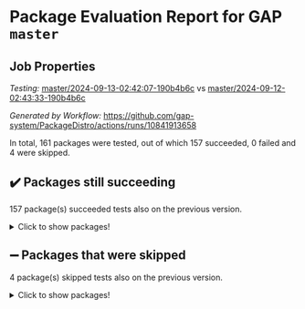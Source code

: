 # Package Evaluation Report for GAP `master`

## Job Properties

*Testing:* [master/2024-09-13-02:42:07-190b4b6c](https://github.com/gap-system/PackageDistro/blob/data/reports/master/2024-09-13-02:42:07-190b4b6c) vs [master/2024-09-12-02:43:33-190b4b6c](https://github.com/gap-system/PackageDistro/blob/data/reports/master/2024-09-12-02:43:33-190b4b6c)

*Generated by Workflow:* https://github.com/gap-system/PackageDistro/actions/runs/10841913658

In total, 161 packages were tested, out of which 157 succeeded, 0 failed and 4 were skipped.

## :heavy_check_mark: Packages still succeeding

157 package(s) succeeded tests also on the previous version.
<details><summary>Click to show packages!</summary>

- 4ti2interface 2023.02-04 [(success)](https://github.com/gap-system/PackageDistro/actions/runs/10841913658/job/30086970661)
- ace 5.6.2 [(success)](https://github.com/gap-system/PackageDistro/actions/runs/10841913658/job/30086970865)
- aclib 1.3.2 [(success)](https://github.com/gap-system/PackageDistro/actions/runs/10841913658/job/30086970992)
- agt 0.3.1 [(success)](https://github.com/gap-system/PackageDistro/actions/runs/10841913658/job/30086971119)
- alnuth 3.2.1 [(success)](https://github.com/gap-system/PackageDistro/actions/runs/10841913658/job/30086971231)
- anupq 3.3.0 [(success)](https://github.com/gap-system/PackageDistro/actions/runs/10841913658/job/30086971374)
- atlasrep 2.1.9 [(success)](https://github.com/gap-system/PackageDistro/actions/runs/10841913658/job/30086971507)
- autodoc 2023.06.19 [(success)](https://github.com/gap-system/PackageDistro/actions/runs/10841913658/job/30086971619)
- automata 1.16 [(success)](https://github.com/gap-system/PackageDistro/actions/runs/10841913658/job/30086971766)
- automgrp 1.3.2 [(success)](https://github.com/gap-system/PackageDistro/actions/runs/10841913658/job/30086971880)
- autpgrp 1.11 [(success)](https://github.com/gap-system/PackageDistro/actions/runs/10841913658/job/30086975531)
- cap 2024.09-07 [(success)](https://github.com/gap-system/PackageDistro/actions/runs/10841913658/job/30086976010)
- caratinterface 2.3.6 [(success)](https://github.com/gap-system/PackageDistro/actions/runs/10841913658/job/30086976295)
- cddinterface 2024.09.01 [(success)](https://github.com/gap-system/PackageDistro/actions/runs/10841913658/job/30086978245)
- circle 1.6.6 [(success)](https://github.com/gap-system/PackageDistro/actions/runs/10841913658/job/30086978741)
- classicpres 1.22 [(success)](https://github.com/gap-system/PackageDistro/actions/runs/10841913658/job/30086978891)
- cohomolo 1.6.11 [(success)](https://github.com/gap-system/PackageDistro/actions/runs/10841913658/job/30086979073)
- congruence 1.2.7 [(success)](https://github.com/gap-system/PackageDistro/actions/runs/10841913658/job/30086979282)
- corefreesub 0.6 [(success)](https://github.com/gap-system/PackageDistro/actions/runs/10841913658/job/30086979452)
- corelg 1.57 [(success)](https://github.com/gap-system/PackageDistro/actions/runs/10841913658/job/30086979635)
- crime 1.6 [(success)](https://github.com/gap-system/PackageDistro/actions/runs/10841913658/job/30086979819)
- crisp 1.4.6 [(success)](https://github.com/gap-system/PackageDistro/actions/runs/10841913658/job/30086979985)
- crypting 0.10.5 [(success)](https://github.com/gap-system/PackageDistro/actions/runs/10841913658/job/30086980134)
- cryst 4.1.27 [(success)](https://github.com/gap-system/PackageDistro/actions/runs/10841913658/job/30086980291)
- crystcat 1.1.10 [(success)](https://github.com/gap-system/PackageDistro/actions/runs/10841913658/job/30086980453)
- ctbllib 1.3.9 [(success)](https://github.com/gap-system/PackageDistro/actions/runs/10841913658/job/30086980599)
- cubefree 1.19 [(success)](https://github.com/gap-system/PackageDistro/actions/runs/10841913658/job/30086980759)
- curlinterface 2.4.0 [(success)](https://github.com/gap-system/PackageDistro/actions/runs/10841913658/job/30086980890)
- cvec 2.8.2 [(success)](https://github.com/gap-system/PackageDistro/actions/runs/10841913658/job/30086981015)
- datastructures 0.3.1 [(success)](https://github.com/gap-system/PackageDistro/actions/runs/10841913658/job/30086981167)
- deepthought 1.0.7 [(success)](https://github.com/gap-system/PackageDistro/actions/runs/10841913658/job/30086981280)
- design 1.8 [(success)](https://github.com/gap-system/PackageDistro/actions/runs/10841913658/job/30086981405)
- difsets 2.3.1 [(success)](https://github.com/gap-system/PackageDistro/actions/runs/10841913658/job/30086981547)
- digraphs 1.9.0 [(success)](https://github.com/gap-system/PackageDistro/actions/runs/10841913658/job/30086981725)
- edim 1.3.8 [(success)](https://github.com/gap-system/PackageDistro/actions/runs/10841913658/job/30086981863)
- example 4.3.4 [(success)](https://github.com/gap-system/PackageDistro/actions/runs/10841913658/job/30086981986)
- examplesforhomalg 2023.10-01 [(success)](https://github.com/gap-system/PackageDistro/actions/runs/10841913658/job/30086982109)
- factint 1.6.3 [(success)](https://github.com/gap-system/PackageDistro/actions/runs/10841913658/job/30086982235)
- ferret 1.0.14 [(success)](https://github.com/gap-system/PackageDistro/actions/runs/10841913658/job/30086982348)
- fga 1.5.0 [(success)](https://github.com/gap-system/PackageDistro/actions/runs/10841913658/job/30086982476)
- fining 1.5.6 [(success)](https://github.com/gap-system/PackageDistro/actions/runs/10841913658/job/30086982615)
- float 1.0.5 [(success)](https://github.com/gap-system/PackageDistro/actions/runs/10841913658/job/30086982724)
- format 1.4.4 [(success)](https://github.com/gap-system/PackageDistro/actions/runs/10841913658/job/30086982883)
- forms 1.2.12 [(success)](https://github.com/gap-system/PackageDistro/actions/runs/10841913658/job/30086983307)
- fplsa 1.2.6 [(success)](https://github.com/gap-system/PackageDistro/actions/runs/10841913658/job/30086983423)
- fr 2.4.13 [(success)](https://github.com/gap-system/PackageDistro/actions/runs/10841913658/job/30086983539)
- francy 2.0.3 [(success)](https://github.com/gap-system/PackageDistro/actions/runs/10841913658/job/30086983670)
- fwtree 1.3 [(success)](https://github.com/gap-system/PackageDistro/actions/runs/10841913658/job/30086983829)
- gapdoc 1.6.7 [(success)](https://github.com/gap-system/PackageDistro/actions/runs/10841913658/job/30086983954)
- gauss 2023.08-01 [(success)](https://github.com/gap-system/PackageDistro/actions/runs/10841913658/job/30086984067)
- gaussforhomalg 2024.08-01 [(success)](https://github.com/gap-system/PackageDistro/actions/runs/10841913658/job/30086984216)
- gbnp 1.1.0 [(success)](https://github.com/gap-system/PackageDistro/actions/runs/10841913658/job/30086984330)
- generalizedmorphismsforcap 2024.04-01 [(success)](https://github.com/gap-system/PackageDistro/actions/runs/10841913658/job/30086984443)
- genss 1.6.9 [(success)](https://github.com/gap-system/PackageDistro/actions/runs/10841913658/job/30086984555)
- gradedmodules 2024.01-01 [(success)](https://github.com/gap-system/PackageDistro/actions/runs/10841913658/job/30086984668)
- gradedringforhomalg 2024.07-01 [(success)](https://github.com/gap-system/PackageDistro/actions/runs/10841913658/job/30086984790)
- grape 4.9.1 [(success)](https://github.com/gap-system/PackageDistro/actions/runs/10841913658/job/30086984918)
- groupoids 1.74 [(success)](https://github.com/gap-system/PackageDistro/actions/runs/10841913658/job/30086985065)
- grpconst 2.6.5 [(success)](https://github.com/gap-system/PackageDistro/actions/runs/10841913658/job/30086985187)
- guarana 0.96.3 [(success)](https://github.com/gap-system/PackageDistro/actions/runs/10841913658/job/30086985297)
- guava 3.19 [(success)](https://github.com/gap-system/PackageDistro/actions/runs/10841913658/job/30086985447)
- hap 1.65 [(success)](https://github.com/gap-system/PackageDistro/actions/runs/10841913658/job/30086985581)
- hapcryst 0.1.15 [(success)](https://github.com/gap-system/PackageDistro/actions/runs/10841913658/job/30086985732)
- hecke 1.5.4 [(success)](https://github.com/gap-system/PackageDistro/actions/runs/10841913658/job/30086985903)
- help 4.0 [(success)](https://github.com/gap-system/PackageDistro/actions/runs/10841913658/job/30086986055)
- homalg 2024.01-01 [(success)](https://github.com/gap-system/PackageDistro/actions/runs/10841913658/job/30086986204)
- homalgtocas 2023.11-01 [(success)](https://github.com/gap-system/PackageDistro/actions/runs/10841913658/job/30086986325)
- idrel 2.48 [(success)](https://github.com/gap-system/PackageDistro/actions/runs/10841913658/job/30086986454)
- images 1.3.3 [(success)](https://github.com/gap-system/PackageDistro/actions/runs/10841913658/job/30086986597)
- intpic 0.4.0 [(success)](https://github.com/gap-system/PackageDistro/actions/runs/10841913658/job/30086986740)
- io 4.9.0 [(success)](https://github.com/gap-system/PackageDistro/actions/runs/10841913658/job/30086986861)
- io_forhomalg 2023.02-04 [(success)](https://github.com/gap-system/PackageDistro/actions/runs/10841913658/job/30086987016)
- irredsol 1.4.4 [(success)](https://github.com/gap-system/PackageDistro/actions/runs/10841913658/job/30086987145)
- json 2.2.2 [(success)](https://github.com/gap-system/PackageDistro/actions/runs/10841913658/job/30086987283)
- jupyterkernel 1.5.1 [(success)](https://github.com/gap-system/PackageDistro/actions/runs/10841913658/job/30086987414)
- jupyterviz 1.5.6 [(success)](https://github.com/gap-system/PackageDistro/actions/runs/10841913658/job/30086987577)
- kan 1.37 [(success)](https://github.com/gap-system/PackageDistro/actions/runs/10841913658/job/30086987714)
- kbmag 1.5.11 [(success)](https://github.com/gap-system/PackageDistro/actions/runs/10841913658/job/30086987842)
- laguna 3.9.7 [(success)](https://github.com/gap-system/PackageDistro/actions/runs/10841913658/job/30086987980)
- liealgdb 2.2.1 [(success)](https://github.com/gap-system/PackageDistro/actions/runs/10841913658/job/30086988133)
- liepring 2.9.1 [(success)](https://github.com/gap-system/PackageDistro/actions/runs/10841913658/job/30086988264)
- liering 2.4.2 [(success)](https://github.com/gap-system/PackageDistro/actions/runs/10841913658/job/30086988425)
- linearalgebraforcap 2024.09-04 [(success)](https://github.com/gap-system/PackageDistro/actions/runs/10841913658/job/30086988558)
- lins 0.9 [(success)](https://github.com/gap-system/PackageDistro/actions/runs/10841913658/job/30086988701)
- localizeringforhomalg 2023.10-01 [(success)](https://github.com/gap-system/PackageDistro/actions/runs/10841913658/job/30086988850)
- loops 3.4.4 [(success)](https://github.com/gap-system/PackageDistro/actions/runs/10841913658/job/30086989009)
- lpres 1.1.1 [(success)](https://github.com/gap-system/PackageDistro/actions/runs/10841913658/job/30086989128)
- majoranaalgebras 1.5.2 [(success)](https://github.com/gap-system/PackageDistro/actions/runs/10841913658/job/30086989323)
- mapclass 1.4.6 [(success)](https://github.com/gap-system/PackageDistro/actions/runs/10841913658/job/30086989571)
- matgrp 0.70 [(success)](https://github.com/gap-system/PackageDistro/actions/runs/10841913658/job/30086989741)
- matricesforhomalg 2024.08-05 [(success)](https://github.com/gap-system/PackageDistro/actions/runs/10841913658/job/30086989899)
- modisom 2.5.4 [(success)](https://github.com/gap-system/PackageDistro/actions/runs/10841913658/job/30086990059)
- modulepresentationsforcap 2024.09-01 [(success)](https://github.com/gap-system/PackageDistro/actions/runs/10841913658/job/30086990252)
- modules 2024.01-01 [(success)](https://github.com/gap-system/PackageDistro/actions/runs/10841913658/job/30086990437)
- monoidalcategories 2024.09-03 [(success)](https://github.com/gap-system/PackageDistro/actions/runs/10841913658/job/30086990613)
- nconvex 2022.09-01 [(success)](https://github.com/gap-system/PackageDistro/actions/runs/10841913658/job/30086990792)
- nilmat 1.4.2 [(success)](https://github.com/gap-system/PackageDistro/actions/runs/10841913658/job/30086990965)
- nock 1.5 [(success)](https://github.com/gap-system/PackageDistro/actions/runs/10841913658/job/30086991101)
- normalizinterface 1.3.7 [(success)](https://github.com/gap-system/PackageDistro/actions/runs/10841913658/job/30086991237)
- nq 2.5.11 [(success)](https://github.com/gap-system/PackageDistro/actions/runs/10841913658/job/30086991409)
- numericalsgps 1.4.0 [(success)](https://github.com/gap-system/PackageDistro/actions/runs/10841913658/job/30086991570)
- openmath 11.5.3 [(success)](https://github.com/gap-system/PackageDistro/actions/runs/10841913658/job/30086991757)
- orb 4.9.1 [(success)](https://github.com/gap-system/PackageDistro/actions/runs/10841913658/job/30086991944)
- packagemanager 1.5 [(success)](https://github.com/gap-system/PackageDistro/actions/runs/10841913658/job/30086992115)
- patternclass 2.4.5 [(success)](https://github.com/gap-system/PackageDistro/actions/runs/10841913658/job/30086992291)
- permut 2.0.5 [(success)](https://github.com/gap-system/PackageDistro/actions/runs/10841913658/job/30086992449)
- polenta 1.3.10 [(success)](https://github.com/gap-system/PackageDistro/actions/runs/10841913658/job/30086992596)
- polymaking 0.8.7 [(success)](https://github.com/gap-system/PackageDistro/actions/runs/10841913658/job/30086992758)
- primgrp 3.4.4 [(success)](https://github.com/gap-system/PackageDistro/actions/runs/10841913658/job/30086992935)
- profiling 2.6.0 [(success)](https://github.com/gap-system/PackageDistro/actions/runs/10841913658/job/30086993108)
- qdistrnd 0.9.4 [(success)](https://github.com/gap-system/PackageDistro/actions/runs/10841913658/job/30086993264)
- qpa 1.35 [(success)](https://github.com/gap-system/PackageDistro/actions/runs/10841913658/job/30086993467)
- quagroup 1.8.4 [(success)](https://github.com/gap-system/PackageDistro/actions/runs/10841913658/job/30086993719)
- radiroot 2.9 [(success)](https://github.com/gap-system/PackageDistro/actions/runs/10841913658/job/30086993894)
- rcwa 4.7.1 [(success)](https://github.com/gap-system/PackageDistro/actions/runs/10841913658/job/30086994057)
- rds 1.8 [(success)](https://github.com/gap-system/PackageDistro/actions/runs/10841913658/job/30086994218)
- recog 1.4.2 [(success)](https://github.com/gap-system/PackageDistro/actions/runs/10841913658/job/30086994371)
- repndecomp 1.3.0 [(success)](https://github.com/gap-system/PackageDistro/actions/runs/10841913658/job/30086994537)
- repsn 3.1.2 [(success)](https://github.com/gap-system/PackageDistro/actions/runs/10841913658/job/30086994696)
- resclasses 4.7.3 [(success)](https://github.com/gap-system/PackageDistro/actions/runs/10841913658/job/30086994874)
- ringsforhomalg 2024.06-01 [(success)](https://github.com/gap-system/PackageDistro/actions/runs/10841913658/job/30086995007)
- sco 2023.08-01 [(success)](https://github.com/gap-system/PackageDistro/actions/runs/10841913658/job/30086995281)
- scscp 2.4.3 [(success)](https://github.com/gap-system/PackageDistro/actions/runs/10841913658/job/30086995557)
- semigroups 5.3.7 [(success)](https://github.com/gap-system/PackageDistro/actions/runs/10841913658/job/30086995682)
- sglppow 2.4 [(success)](https://github.com/gap-system/PackageDistro/actions/runs/10841913658/job/30086995849)
- sgpviz 0.999.6 [(success)](https://github.com/gap-system/PackageDistro/actions/runs/10841913658/job/30086996012)
- simpcomp 2.1.14 [(success)](https://github.com/gap-system/PackageDistro/actions/runs/10841913658/job/30086996219)
- singular 2024.06.03 [(success)](https://github.com/gap-system/PackageDistro/actions/runs/10841913658/job/30086996358)
- sl2reps 1.1 [(success)](https://github.com/gap-system/PackageDistro/actions/runs/10841913658/job/30086996491)
- sla 1.6.2 [(success)](https://github.com/gap-system/PackageDistro/actions/runs/10841913658/job/30086996642)
- smallantimagmas 0.2.12 [(success)](https://github.com/gap-system/PackageDistro/actions/runs/10841913658/job/30086996774)
- smallgrp 1.5.4 [(success)](https://github.com/gap-system/PackageDistro/actions/runs/10841913658/job/30086996913)
- smallsemi 0.7.1 [(success)](https://github.com/gap-system/PackageDistro/actions/runs/10841913658/job/30086997017)
- sonata 2.9.6 [(success)](https://github.com/gap-system/PackageDistro/actions/runs/10841913658/job/30086997147)
- sophus 1.27 [(success)](https://github.com/gap-system/PackageDistro/actions/runs/10841913658/job/30086997275)
- sotgrps 1.3 [(success)](https://github.com/gap-system/PackageDistro/actions/runs/10841913658/job/30086997379)
- spinsym 1.5.2 [(success)](https://github.com/gap-system/PackageDistro/actions/runs/10841913658/job/30086997511)
- standardff 1.0 [(success)](https://github.com/gap-system/PackageDistro/actions/runs/10841913658/job/30086997623)
- symbcompcc 1.3.2 [(success)](https://github.com/gap-system/PackageDistro/actions/runs/10841913658/job/30086997772)
- thelma 1.3 [(success)](https://github.com/gap-system/PackageDistro/actions/runs/10841913658/job/30086997904)
- tomlib 1.2.11 [(success)](https://github.com/gap-system/PackageDistro/actions/runs/10841913658/job/30086998035)
- toolsforhomalg 2024.07-01 [(success)](https://github.com/gap-system/PackageDistro/actions/runs/10841913658/job/30086998193)
- toric 1.9.6 [(success)](https://github.com/gap-system/PackageDistro/actions/runs/10841913658/job/30086998604)
- toricvarieties 2022.07.13 [(success)](https://github.com/gap-system/PackageDistro/actions/runs/10841913658/job/30086998757)
- transgrp 3.6.5 [(success)](https://github.com/gap-system/PackageDistro/actions/runs/10841913658/job/30086998897)
- typeset 1.2.2 [(success)](https://github.com/gap-system/PackageDistro/actions/runs/10841913658/job/30086999035)
- ugaly 4.1.3 [(success)](https://github.com/gap-system/PackageDistro/actions/runs/10841913658/job/30086999164)
- unipot 1.6 [(success)](https://github.com/gap-system/PackageDistro/actions/runs/10841913658/job/30086999297)
- unitlib 4.2.0 [(success)](https://github.com/gap-system/PackageDistro/actions/runs/10841913658/job/30086999417)
- utils 0.85 [(success)](https://github.com/gap-system/PackageDistro/actions/runs/10841913658/job/30086999539)
- uuid 0.7 [(success)](https://github.com/gap-system/PackageDistro/actions/runs/10841913658/job/30086999699)
- walrus 0.9991 [(success)](https://github.com/gap-system/PackageDistro/actions/runs/10841913658/job/30086999864)
- wedderga 4.10.5 [(success)](https://github.com/gap-system/PackageDistro/actions/runs/10841913658/job/30086999999)
- xmod 2.92 [(success)](https://github.com/gap-system/PackageDistro/actions/runs/10841913658/job/30087000118)
- xmodalg 1.23 [(success)](https://github.com/gap-system/PackageDistro/actions/runs/10841913658/job/30087000242)
- yangbaxter 0.10.6 [(success)](https://github.com/gap-system/PackageDistro/actions/runs/10841913658/job/30087000405)
- zeromqinterface 0.16 [(success)](https://github.com/gap-system/PackageDistro/actions/runs/10841913658/job/30087000549)
</details>

## :heavy_minus_sign: Packages that were skipped

4 package(s) skipped tests also on the previous version.
<details><summary>Click to show packages!</summary>

- browse 1.8.21 [(skipped)](https://github.com/gap-system/PackageDistro/actions/runs/10841913658/job/30086689726)
- itc 1.5.1 [(skipped)](https://github.com/gap-system/PackageDistro/actions/runs/10841913658/job/30086689726)
- polycyclic 2.16 [(skipped)](https://github.com/gap-system/PackageDistro/actions/runs/10841913658/job/30086689726)
- xgap 4.32 [(skipped)](https://github.com/gap-system/PackageDistro/actions/runs/10841913658/job/30086689726)
</details>

